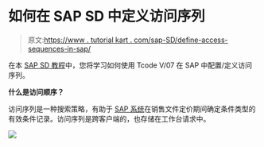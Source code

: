 # 如何在 SAP SD 中定义访问序列

> 原文:[https://www . tutorial kart . com/sap-SD/define-access-sequences-in-sap/](https://www.tutorialkart.com/sap-sd/define-access-sequences-in-sap/)

在本 [SAP SD 教程](https://www.tutorialkart.com/sap-sd/sap-sd-training-tutorial/)中，您将学习如何使用 Tcode V/07 在 SAP 中配置/定义访问序列。

**什么是访问顺序？**

访问序列是一种搜索策略，有助于 [SAP 系统](https://www.tutorialkart.com/sap/what-is-sap-definition-of-erp-sap-systems/)在销售文件定价期间确定条件类型的有效条件记录。访问序列是跨客户端的，也存储在工作台请求中。

[![](../Images/925da31b32d6bc3827932f6c8afb11bb.png)](https://www.tutorialkart.com/)